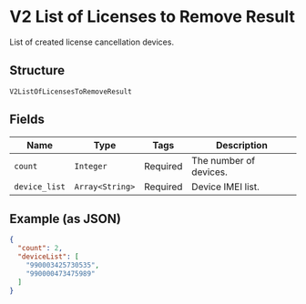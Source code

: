 
# V2 List of Licenses to Remove Result

List of created license cancellation devices.

## Structure

`V2ListOfLicensesToRemoveResult`

## Fields

| Name | Type | Tags | Description |
|  --- | --- | --- | --- |
| `count` | `Integer` | Required | The number of devices. |
| `device_list` | `Array<String>` | Required | Device IMEI list. |

## Example (as JSON)

```json
{
  "count": 2,
  "deviceList": [
    "990003425730535",
    "990000473475989"
  ]
}
```


